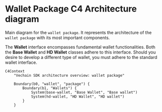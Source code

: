 # Wallet Package C4 Architecture diagram
Main diagram for the `wallet package`.
It represents the architecture of the `wallet package` with its most important components.

The **Wallet** interface encompasses fundamental wallet functionalities. Both the **Base Wallet** and **HD Wallet** classes adhere to this interface. Should you desire to develop a different type of wallet, you must adhere to the standard wallet interface.

```mermaid
C4Context
    "Vechain SDK architecture overview: wallet package"

    Boundary(b0, "wallet", "package") {
        Boundary(b1, "Wallets") {
            System(base-wallet, "Base Wallet", "Base wallet")
            System(hd-wallet, "HD Wallet", "HD wallet")
        }
    }
```